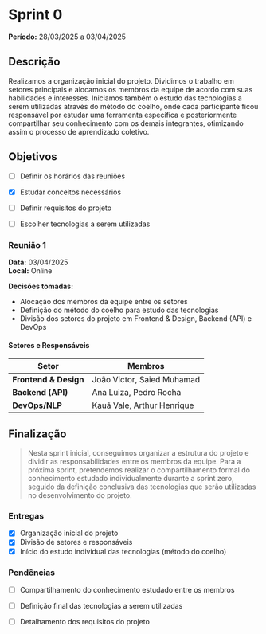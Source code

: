 # Sprint 0  

**Período:** 28/03/2025 a 03/04/2025  

## Descrição  

Realizamos a organização inicial do projeto. Dividimos o trabalho em setores principais e alocamos os membros da equipe de acordo com suas habilidades e interesses. Iniciamos também o estudo das tecnologias a serem utilizadas através do método do coelho, onde cada participante ficou responsável por estudar uma ferramenta específica e posteriormente compartilhar seu conhecimento com os demais integrantes, otimizando assim o processo de aprendizado coletivo.

## Objetivos  

- [ ] Definir os horários das reuniões  
- [X] Estudar conceitos necessários  
- [ ] Definir requisitos do projeto  
- [ ] Escolher tecnologias a serem utilizadas  


### Reunião 1

**Data:** 03/04/2025  
**Local:** Online  

**Decisões tomadas:**  
- Alocação dos membros da equipe entre os setores
- Definição do método do coelho para estudo das tecnologias
- Divisão dos setores do projeto em Frontend & Design, Backend (API) e DevOps  



#### Setores e Responsáveis  

| Setor           | Membros |
|----------------|---------|
| **Frontend & Design** | João Victor, Saied Muhamad |
| **Backend (API)**  | Ana Luiza, Pedro Rocha |
| **DevOps/NLP**        | Kauã Vale, Arthur Henrique |


## Finalização  

> Nesta sprint inicial, conseguimos organizar a estrutura do projeto e dividir as responsabilidades entre os membros da equipe. Para a próxima sprint, pretendemos realizar o compartilhamento formal do conhecimento estudado individualmente durante a sprint zero, seguido da definição conclusiva das tecnologias que serão utilizadas no desenvolvimento do projeto.

### Entregas  
- [x] Organização inicial do projeto 
- [x] Divisão de setores e responsáveis
- [x] Início do estudo individual das tecnologias (método do coelho)

### Pendências  
- [ ] Compartilhamento do conhecimento estudado entre os membros
- [ ] Definição final das tecnologias a serem utilizadas
- [ ] Detalhamento dos requisitos do projeto

